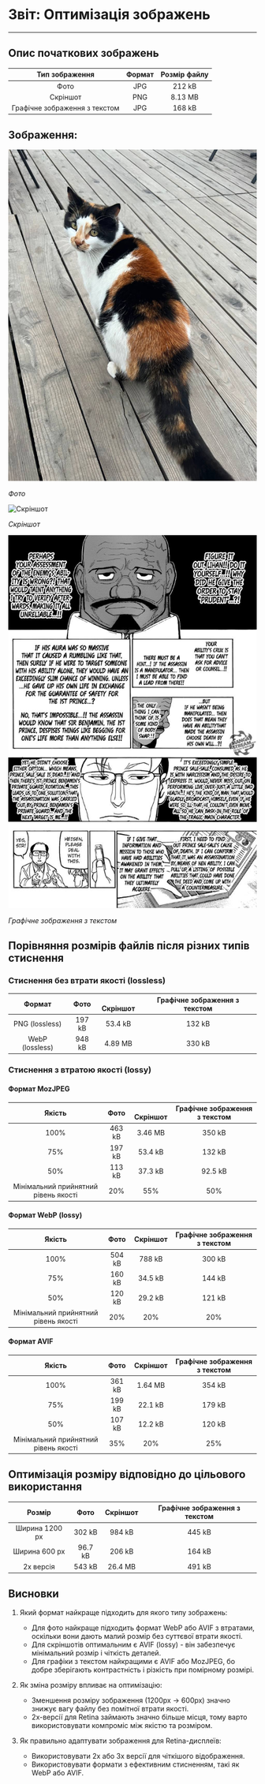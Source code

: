 # Звіт: Оптимізація зображень

---
## Опис початкових зображень
|     	Тип зображення     	     | Формат | Розмір файлу |
|:-----------------------------:|:------:|:------------:|
|             Фото              |  JPG   |    212 kB    |
|           Скріншот            |  PNG   |   8.13 MB    |
| Графічне зображення з текстом |  JPG   |    168 kB    |

## Зображення:

![Фото](assets/cat.jpg)

*Фото*

![Скріншот](assets/screenshot.png)

*Скріншот*

![Графічне зображення з текстом](assets/text.jpg)

*Графічне зображення з текстом*

## Порівняння розмірів файлів після різних типів стиснення

### Стиснення без втрати якості (lossless)
|     	Формат     |  Фото  | ️ Скріншот | Графічне зображення з текстом |
|:---------------:|:------:|:----------:|:-----------------------------:|
| PNG (lossless)  | 197 kB |  53.4 kB   |            132 kB             |
| WebP (lossless) | 948 kB |  4.89 MB   |            330 kB             |

### Стиснення з втратою якості (lossy)

#### Формат MozJPEG
|                Якість                |  Фото  | ️ Скріншот | Графічне зображення з текстом |
|:------------------------------------:|:------:|:----------:|:-----------------------------:|
|                 100%                 | 463 kB |  3.46 MB   |            350 kB             |
|                 75%                  | 197 kB |  53.4 kB   |            132 kB             |
|                 50%                  | 113 kB |  37.3 kB   |            92.5 kB            |
| Мінімальний прийнятний рівень якості |  20%   |    55%     |              50%              |

#### Формат WebP (lossy)

|                Якість                |  Фото  | Скріншот | Графічне зображення з текстом |
|:------------------------------------:|:------:|:--------:|:-----------------------------:|
|                 100%                 | 504 kB |  788 kB  |            300 kB             |
|                 75%                  | 160 kB | 34.5 kB  |            144 kB             |
|                 50%                  | 120 kB | 29.2 kB  |            121 kB             |
| Мінімальний прийнятний рівень якості |  20%   |   20%    |              20%              |

#### Формат AVIF

|                Якість                |  Фото  | Скріншот | Графічне зображення з текстом |
|:------------------------------------:|:------:|:--------:|:-----------------------------:|
|                 100%                 | 361 kB | 1.64 MB  |            354 kB             |
|                 75%                  | 199 kB | 22.1 kB  |            179 kB             |
|                 50%                  | 107 kB | 12.2 kB  |            120 kB             |
| Мінімальний прийнятний рівень якості |  35%   |   20%    |              25%              |

## Оптимізація розміру відповідно до цільового використання

|     Розмір     |  Фото   | Скріншот | Графічне зображення з текстом |
|:--------------:|:-------:|:--------:|:-----------------------------:|
| Ширина 1200 px | 302 kB  |  984 kB  |            445 kB             |
| Ширина 600 px  | 96.7 kB |  206 kB  |            164 kB             |
|   2x версія    | 543 kB  | 26.4 MB  |            491 kB             |


## Висновки

1. Який формат найкраще підходить для якого типу зображень:
   - Для фото найкраще підходить формат WebP або AVIF з втратами, оскільки вони дають малий розмір без суттєвої втрати якості.
   - Для скріншотів оптимальним є AVIF (lossy) - він забезпечує мінімальний розмір і чіткість деталей.
   - Для графіки з текстом найкращими є AVIF або MozJPEG, бо добре зберігають контрастність і різкість при помірному розмірі.

2. Як зміна розміру впливає на оптимізацію:
   - Зменшення розміру зображення (1200px -> 600px) значно знижує вагу файлу без помітної втрати якості.
   - 2x-версії для Retina займають значно більше місця, тому варто використовувати компроміс між якістю та розміром.

3. Як правильно адаптувати зображення для Retina-дисплеїв:
   - Використовувати 2x або 3x версії для чіткішого відображення.
   - Використовувати формати з ефективним стисненням, такі як WebP або AVIF.
